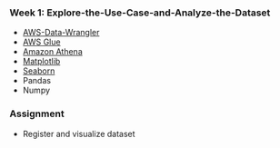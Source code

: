 ### Week 1: Explore-the-Use-Case-and-Analyze-the-Dataset

- [AWS-Data-Wrangler](https://github.com/awslabs/aws-data-wrangler)
- [AWS Glue](https://aws.amazon.com/glue/)
- [Amazon Athena](https://aws.amazon.com/athena/?whats-new-cards.sort-by=item.additionalFields.postDateTime&whats-new-cards.sort-order=desc)
- [Matplotlib](https://matplotlib.org/)
- [Seaborn](https://seaborn.pydata.org/)
- Pandas
- Numpy 

### Assignment 
- Register and visualize dataset
